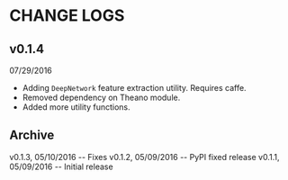 # CHANGE LOGS

## v0.1.4

07/29/2016

* Adding `DeepNetwork` feature extraction utility. Requires caffe.
* Removed dependency on Theano module.
* Added more utility functions.


## Archive

v0.1.3, 05/10/2016 -- Fixes
v0.1.2, 05/09/2016 -- PyPI fixed release
v0.1.1, 05/09/2016 -- Initial release
